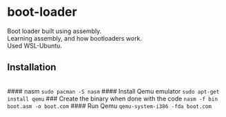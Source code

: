 # boot-loader
Boot loader built using assembly. 
</br>
Learning assembly, and how bootloaders work. 
</br>
Used WSL-Ubuntu. 
</br>
## Installation
<br/>
#### nasm
<code>sudo pacman -S nasm</code>
#### Install Qemu emulator
<code>sudo apt-get install qemu</code>
### Create the binary when done with the code
<code>nasm -f bin boot.asm -o boot.com</code>
#### Run Qemu 
<code>qemu-system-i386 -fda boot.com</code>
